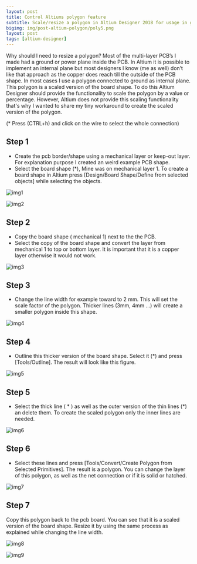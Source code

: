 ```yaml
---
layout: post
title: Control Altiums polygon feature
subtitle: Scale/resize a polygon in Altium Designer 2018 for usage in ground planes
bigimg: img/post-altium-polygon/poly5.png
layout: post
tags: [altium-designer]
---
```


Why should I need to resize a polygon? Most of the multi-layer PCB’s I made had a ground or power plane inside the PCB. 
In Altium it is possible to implement an internal plane but most designers I know (me as well) don’t like that approach as the copper does reach till the outside of the PCB shape. 
In most cases I use a polygon connected to ground as internal plane. This polygon is a scaled version of the board shape. To do this Altium Designer should provide the functionality to scale the polygon by a value or percentage. 
However, Altium does not provide this scaling functionality that's why I wanted to share my tiny workaround to create the scaled version of the polygon.

(* Press (CTRL+h) and click on the wire to select the whole connection)

## Step 1

* Create the pcb border/shape using a mechanical layer or keep-out layer. For explanation purpose I created an weird example PCB shape.
* Select the board shape (*), Mine was on mechanical layer 1. 
To create a board shape in Altium press [Design/Board Shape/Define from selected objects] while selecting the objects.

![img1](/img/post-altium-polygon/poly0.png)

![img2](/img/post-altium-polygon/poly1.png)

## Step 2
* Copy the board shape ( mechanical 1) next to the the PCB.
* Select the copy of the board shape and convert the layer from mechanical 1 to top or bottom layer. 
It is important that it is a copper layer otherwise it would not work.

![img3](/img/post-altium-polygon/poly2.png)

## Step 3

* Change the line width for example toward to 2 mm. This will set the scale factor of the polygon. 
Thicker lines (3mm, 4mm …) will create a smaller polygon inside this shape.

![img4](/img/post-altium-polygon/poly3.png)

## Step 4

 * Outline this thicker version of the board shape. 
 Select it (*) and press [Tools/Outline]. The result will look like this figure.
 
![img5](/img/post-altium-polygon/poly4.png)
 
## Step 5
 
 * Select the thick line ( * ) as well as the outer version of the thin lines (*) an delete them. 
 To create the scaled polygon only the inner lines are needed.

![img6](/img/post-altium-polygon/poly5.png)

## Step 6
 * Select these lines and press [Tools/Convert/Create Polygon from Selected Primitives]. 
 The result is a polygon. You can change the layer of this polygon, as well as the net connection or if it is solid or hatched.
 
![img7](/img/post-altium-polygon/poly6.png)
 
## Step 7
 Copy this polygon back to the pcb board. You can see that it is a scaled version of the board shape.
 Resize it by using the same process as explained while changing the line width.
 
![img8](/img/post-altium-polygon/poly7.png)

![img9](/img/post-altium-polygon/poly8.png)
